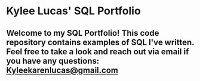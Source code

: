 # Kylee Lucas' SQL Portfolio 

## Welcome to my SQL Portfolio! This code repository contains examples of SQL I've written. Feel free to take a look and reach out via email if you have any questions: Kyleekarenlucas@gmail.com
